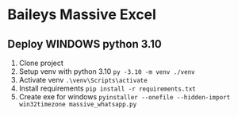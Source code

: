 # Baileys Massive Excel

## Deploy WINDOWS python 3.10

1. Clone project
2. Setup venv with python 3.10 `py -3.10 -m venv ./venv`
3. Activate venv `.\venv\Scripts\activate`
4. Install requirements `pip install -r requirements.txt`
5. Create exe for windows `pyinstaller --onefile --hidden-import win32timezone massive_whatsapp.py`
